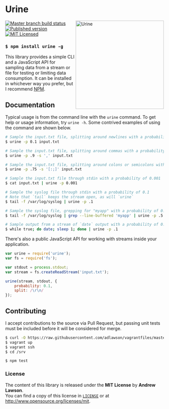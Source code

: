 # Urine

<img src="http://media.giphy.com/media/4aDF1EDU8Z6aA/giphy.gif" alt="Urine" align="right" width=280/>

[![Master branch build status][ico-build]][travis]
[![Published version][ico-package]][npm]
[![MIT Licensed][ico-license]][license]

### `$ npm install urine -g`

This library provides a simple CLI and a JavaScript API for sampling data from
a stream or file for testing or limiting data consumption. It can be installed
in whichever way you prefer, but I recommend [NPM][npm].

## Documentation
Typical usage is from the command line with the `urine` command. To get help or
usage information, try `urine -h`. Some contrived examples of using the command
are shown below.
```bash
# Sample the input.txt file, splitting around newlines with a probability of 0.1
$ urine -p 0.1 input.txt

# Sample the input.txt file, splitting around commas with a probability of 0.9
$ urine -p .9 -s ',' input.txt

# Sample the input.txt file, splitting around colons or semicolons with a probability of 0.75
$ urine -p .75 -s '[:;]' input.txt

# Sample the input.txt file through stdin with a probability of 0.001
$ cat input.txt | urine -p 0.001

# Sample the syslog file through stdin with a probability of 0.1
# Note that `tail` keeps the stream open, as will `urine`
$ tail -f /var/log/syslog | urine -p .1

# Sample the syslog file, grepping for "myapp" with a probability of 0.5
$ tail -f /var/log/syslog | grep --line-buffered 'myapp' | urine -p .5

# Sample output from a stream of `date` output with a probability of 0.1
$ while true; do date; sleep 1; done | urine -p .1
```

There's also a public JavaScript API for working with streams inside your
application.
```js
var urine = require('urine');
var fs = require('fs');

var stdout = process.stdout;
var stream = fs.createReadStream('input.txt');

urine(stream, stdout, {
    probability: 0.1,
    split: /\r\n/
});
```

## Contributing
I accept contributions to the source via Pull Request, but passing unit tests
must be included before it will be considered for merge.
```bash
$ curl -O https://raw.githubusercontent.com/adlawson/vagrantfiles/master/nodejs/Vagrantfile
$ vagrant up
$ vagrant ssh
$ cd /srv

$ npm test
```

### License
The content of this library is released under the **MIT License** by
**Andrew Lawson**.<br/> You can find a copy of this license in
[`LICENSE`][license] or at http://www.opensource.org/licenses/mit.

<!-- Links -->
[npm]: https://npmjs.org/package/urine
[travis]: https://travis-ci.org/adlawson/urine.js
[ico-license]: http://img.shields.io/npm/l/urine.svg?style=flat
[ico-package]: http://img.shields.io/npm/v/urine.svg?style=flat
[ico-build]: http://img.shields.io/travis/adlawson/urine.js/master.svg?style=flat
[license]: /LICENSE
